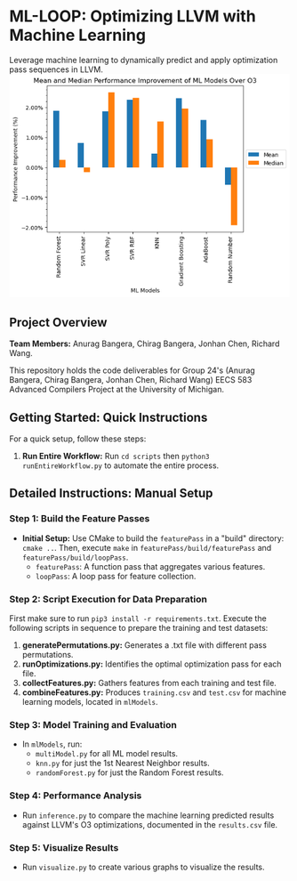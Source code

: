 # ML-LOOP: Optimizing LLVM with Machine Learning
Leverage machine learning to dynamically predict and apply optimization pass sequences in LLVM. 
![alt text](https://github.com/EECS-583-Group-24/ML-LOOP/blob/main/figures/Total_Models_Improvement_O3.png)
## Project Overview
**Team Members:** Anurag Bangera, Chirag Bangera, Jonhan Chen, Richard Wang.

This repository holds the code deliverables for Group 24's (Anurag Bangera, Chirag Bangera, Jonhan Chen, Richard Wang) EECS 583 Advanced Compilers Project at the University of Michigan.

## Getting Started: Quick Instructions
For a quick setup, follow these steps:

1. **Run Entire Workflow:** 
   Run `cd scripts` then `python3 runEntireWorkflow.py` to automate the entire process.

## Detailed Instructions: Manual Setup

### Step 1: Build the Feature Passes
- **Initial Setup:** 
  Use CMake to build the `featurePass` in a "build" directory: `cmake ..`. Then, execute `make` in `featurePass/build/featurePass` and `featurePass/build/loopPass`.
  - `featurePass`: A function pass that aggregates various features.
  - `loopPass`: A loop pass for feature collection.

### Step 2: Script Execution for Data Preparation
First make sure to run `pip3 install -r requirements.txt`. Execute the following scripts in sequence to prepare the training and test datasets:

1. **generatePermutations.py:** 
   Generates a .txt file with different pass permutations.
2. **runOptimizations.py:** 
   Identifies the optimal optimization pass for each file.
3. **collectFeatures.py:** 
   Gathers features from each training and test file.
4. **combineFeatures.py:** 
   Produces `training.csv` and `test.csv` for machine learning models, located in `mlModels`.

### Step 3: Model Training and Evaluation
- In `mlModels`, run:
  - `multiModel.py` for all ML model results.
  - `knn.py` for just the 1st Nearest Neighbor results.
  - `randomForest.py` for just the Random Forest results.

### Step 4: Performance Analysis
- Run `inference.py` to compare the machine learning predicted results against LLVM's O3 optimizations, documented in the `results.csv` file.

### Step 5: Visualize Results
- Run `visualize.py` to create various graphs to visualize the results.


